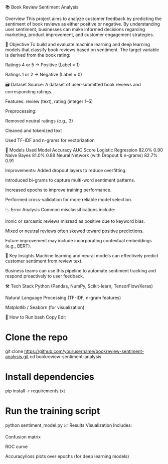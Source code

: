 📚 Book Review Sentiment Analysis


Overview
This project aims to analyze customer feedback by predicting the sentiment of book reviews as either positive or negative. By understanding user sentiment, businesses can make informed decisions regarding marketing, product improvement, and customer engagement strategies.

🧠 Objective
To build and evaluate machine learning and deep learning models that classify book reviews based on sentiment. The target variable is derived from the book rating:

Ratings 4 or 5 → Positive (Label = 1)

Ratings 1 or 2 → Negative (Label = 0)

🗃️ Dataset
Source: A dataset of user-submitted book reviews and corresponding ratings.

Features: review (text), rating (integer 1–5)

Preprocessing:

Removed neutral ratings (e.g., 3)

Cleaned and tokenized text

Used TF-IDF and n-grams for vectorization

🧪 Models Used
Model	Accuracy	AUC Score
Logistic Regression	82.0%	0.90
Naive Bayes	81.0%	0.89
Neural Network (with Dropout & n-grams)	82.7%	0.91

Improvements:
Added dropout layers to reduce overfitting.

Introduced bi-grams to capture multi-word sentiment patterns.

Increased epochs to improve training performance.

Performed cross-validation for more reliable model selection.

📉 Error Analysis
Common misclassifications include:

Ironic or sarcastic reviews misread as positive due to keyword bias.

Mixed or neutral reviews often skewed toward positive predictions.

Future improvement may include incorporating contextual embeddings (e.g., BERT).

📌 Key Insights
Machine learning and neural models can effectively predict customer sentiment from review text.

Business teams can use this pipeline to automate sentiment tracking and respond proactively to user feedback.

🛠️ Tech Stack
Python (Pandas, NumPy, Scikit-learn, TensorFlow/Keras)

Natural Language Processing (TF-IDF, n-gram features)

Matplotlib / Seaborn (for visualization)

🚀 How to Run
bash
Copy
Edit
# Clone the repo
git clone https://github.com/yourusername/bookreview-sentiment-analysis.git
cd bookreview-sentiment-analysis

# Install dependencies
pip install -r requirements.txt

# Run the training script
python sentiment_model.py
📈 Results Visualization
Includes:

Confusion matrix

ROC curve

Accuracy/loss plots over epochs (for deep learning models)
